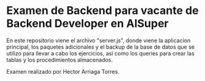 # Examen de Backend para vacante de Backend Developer en AlSuper
En este repositorio viene el archivo "server.js", donde viene la aplicacion principal, los paquetes adicionales y el backup de la base de datos que se utilizo para llevar a cabo los ejercicios, asi como los queries para crear las tablas y los procedimientos almacenados.

Examen realizado por Hector Arriaga Torres.